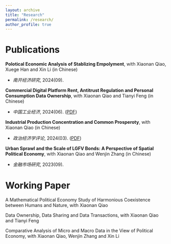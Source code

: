 ```yaml
---
layout: archive
title: "Research"
permalink: /research/
author_profile: true
---
```


Publications
======
**Polotical Economic Analysis of Stablizing Empolyment**, with Xiaonan Qiao, Xuege Han and Xin Li (in Chinese)

* *南开经济研究*, 2024(09).

**Commercial Digital Platform Rent, Antitrust Regulation and Personal Consumption Data Ownership**, with Xiaonan Qiao and Tianyi Feng (in Chinese)

* *中国工业经济*, 2024(06). ([PDF](../assets/Commercial.pdf))

**Industrial Production Concentration and Common Prosperoty**, with Xiaonan Qiao (in Chinese)

* *政治经济学评论*, 2024(03). ([PDF](../assets/Concentration.pdf))

**Urban Sprawl and the Scale of LGFV Bonds: A Perspective of Spatial Political Economy**, with Xiaonan Qiao and Wenjin Zhang (in Chinese)

* *金融市场研究*, 2023(09).

Working Paper
======
A Mathematical Political Economy Study of Harmonious Coexistence between Humans and Nature, with Xiaonan Qiao

Data Ownership, Data Sharing and Data Transactions, with Xiaonan Qiao and Tianyi Feng

Comparative Analysis of Micro and Macro Data in the View of Political Economy, with Xiaonan Qiao, Wenjin Zhang and Xin Li
